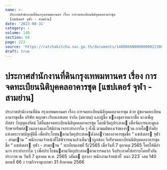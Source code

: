 ```yaml
---
name: >-
  ประกาศสำนักงานที่ดินกรุงเทพมหานคร เรื่อง การจดทะเบียนนิติบุคคลอาคารชุด
  [แชปเตอร์ จุฬา - สามย่าน]
date: '2023-08-31'
category: ง
volume: 140
section: 66
page: 223
source: 'https://ratchakitcha.soc.go.th/documents/140D066N0000000022300.pdf'
draft: true
---
```


# ประกาศสำนักงานที่ดินกรุงเทพมหานคร เรื่อง การจดทะเบียนนิติบุคคลอาคารชุด [แชปเตอร์ จุฬา - สามย่าน]

ประกาศสํานักงานที่ดิน กรุงเทพมหานคร เรื่อง การจดทะเบียนนิติบุคคลอาคารชุด ด้วย ผู้ขอจดทะเบียนอาคารชุดชื่อ บริษัท พฤกษา เรียลเอสเตท จํากัด (มหาชน) และผู้ซื้อ หองชุดรายแรกชื่อ นางเพ็ญภัสสร วังบุญคงรัตน์ ได้ยื่นขอจดทะเบียนนิติบุคคลอาคารชุด โดยมีวัตถุประสงค เพื่อจัดการและดูแลรักษาทรัพย์สวนกลางและให้มีอํานาจกระทําการใด ๆ ทั้งนี้ ตามมติของเจ้าของรวม ภายใตบังคับแห่งพระราชบัญญัตินี้ เพื่อประโยชนตามวัตถุประสงคดังกลาวของอาคารชุดชื่อ “ แชปเตอร จุฬา - สามยาน ” พนักงานเจ้าหน้าที่ได้พิจารณาแล้วเห็นวาถูกต้อง จึงรับจดทะเบียนนิติบุคคลอาคารชุดชื่อ “ แชปเตอร จุฬา - สามยาน ” ทะเบียนเลขที่ 5/2565 เมื่อวันที่ 7 ตุลาคม 2565 โดยให้มีอํานาจ กระทําการใด ๆ เพื่อประโยชนตามวัตถุประสงคตามวรรคแรก จึงประกาศให้ทราบโดยทั่วกัน ประกาศ ณ วันที่ 7 ตุลาคม พ.ศ. 2565 วสันต สุภาภา พนักงานเจ้าหน้าที่ ้ หนา 223 ่ เลม 140 ตอนที่ 66 ง ราชกิจจานุเบกษา 31 สิงหาคม 2566
